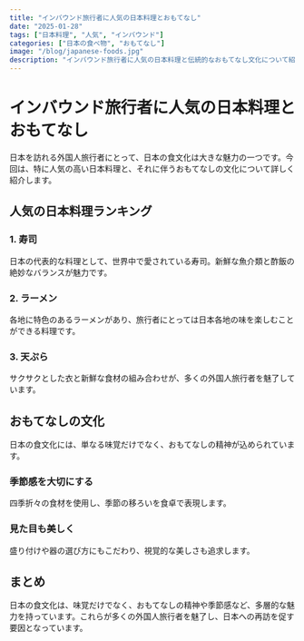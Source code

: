 ```yaml
---
title: "インバウンド旅行者に人気の日本料理とおもてなし"
date: "2025-01-28"
tags: ["日本料理", "人気", "インバウンド"]
categories: ["日本の食べ物", "おもてなし"]
image: "/blog/japanese-foods.jpg"
description: "インバウンド旅行者に人気の日本料理と伝統的なおもてなし文化について紹介します。"
---
```


# インバウンド旅行者に人気の日本料理とおもてなし

日本を訪れる外国人旅行者にとって、日本の食文化は大きな魅力の一つです。今回は、特に人気の高い日本料理と、それに伴うおもてなしの文化について詳しく紹介します。

## 人気の日本料理ランキング

### 1. 寿司
日本の代表的な料理として、世界中で愛されている寿司。新鮮な魚介類と酢飯の絶妙なバランスが魅力です。

### 2. ラーメン
各地に特色のあるラーメンがあり、旅行者にとっては日本各地の味を楽しむことができる料理です。

### 3. 天ぷら
サクサクとした衣と新鮮な食材の組み合わせが、多くの外国人旅行者を魅了しています。

## おもてなしの文化

日本の食文化には、単なる味覚だけでなく、おもてなしの精神が込められています。

### 季節感を大切にする
四季折々の食材を使用し、季節の移ろいを食卓で表現します。

### 見た目も美しく
盛り付けや器の選び方にもこだわり、視覚的な美しさも追求します。

## まとめ

日本の食文化は、味覚だけでなく、おもてなしの精神や季節感など、多層的な魅力を持っています。これらが多くの外国人旅行者を魅了し、日本への再訪を促す要因となっています。 